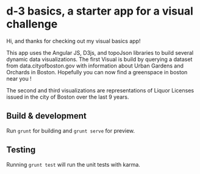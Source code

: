 # d-3 basics, a starter app for a visual challenge

Hi, and thanks for checking out my visual basics app!

This app uses the Angular JS, D3js, and topoJson libraries to build several dynamic data visualizations.
The first Visual is build by querying a dataset from data.cityofboston.gov with information about Urban Gardens and Orchards in Boston. Hopefully you can now find a greenspace in boston near you !

The second and third visualizations are representations of Liquor Licenses issued in the city of Boston over the last 9 years.

## Build & development

Run `grunt` for building and `grunt serve` for preview.

## Testing

Running `grunt test` will run the unit tests with karma.
